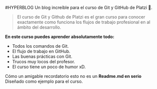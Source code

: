 #HYPERBLOG
Un blog increíble para el curso de Git y GitHub de Platzi 💚.

> El curso de Git y Github de Platzi es el gran curso para conocer exactamente como funciona los flujos de trabajo profesional en al ámbito del desarrollo.

**En este curso puedes aprender absolutamente todo:**

- Todos los comandos de Git.
- El flujo de trabajo en GitHub.
- Las buenas prácticas con Git.
- Trucos muy locos del profesor.
- El curso tiene un poco de humor xD.

Cómo un amigable recordatorio esto no es un **Readme.md en serio** Diseñado como ejemplo para el curso.
